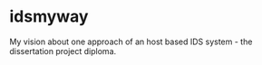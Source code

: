 # idsmyway

My vision about one approach of an host based IDS system - the dissertation project diploma.
